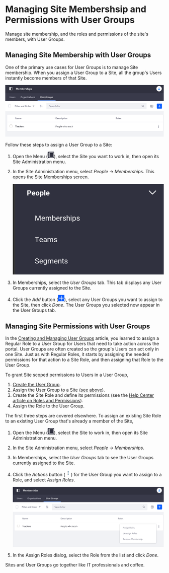 # Managing Site Membershsip and Permissions with User Groups

Manage site membership, and the roles and permissions of the site's members, with User Groups.

## Managing Site Membership with User Groups

One of the primary use cases for User Groups is to manage Site membership. When you assign a User Group to a Site, all the group's Users instantly become members of that Site.

![The User Groups tab in Memberships shows the User Groups currently assigned to the Site.](./managing-site-membership-and-permissions-with-user-groups/images/02.png)

Follow these steps to assign a User Group to a Site:

1. Open the Menu (![Menu](../../images/icon-menu.png)), select the Site you want to work in, then open its Site Administration menu. 

1. In the Site Administration menu, select *People* &rarr; *Memberships*.  This opens the Site Memberships screen. 

   ![Select Memberships from the People menu.](./managing-site-membership-and-permissions-with-user-groups/images/01.png)

1. In Memberships, select the *User Groups* tab. This tab displays any User Groups currently assigned to the Site. 

1. Click the *Add* button (![Add](../../images/icon-add.png)), select any User Groups you want to assign to the Site, then click *Done*.  The User Groups you selected now appear in the User Groups tab. 

## Managing Site Permissions with User Groups

In the [Creating and Managing User Groups](./creating-and-managing-user-groups.md) article, you learned to assign a Regular Role to a User Group for Users that need to take action across the portal. User Groups are often created so the group's Users can act only in one Site. Just as with Regular Roles, it starts by assigning the needed permissions for that action to a Site Role, and then assigning that Role to the User Group.

To grant Site scoped permissions to Users in a User Group,

1. [Create the User Group](./creating-and-managing-user-groups.md#creating-a-user-group).
1. Assign the User Group to a Site ([see above](#managing-site-membership-with-user-groups)).
1. Create the Site Role and define its permissions (see the [Help Center article on Roles and Permissions](https://help.liferay.com/hc/en-us/articles/360028819032-Roles-and-Permissions)).
1. Assign the Role to the User Group.

The first three steps are covered elsewhere. To assign an existing Site Role to an existing User Group that's already a member of the Site,

1. Open the Menu (![Menu](../../images/icon-menu.png)), select the Site to work in, then open its Site Administration menu. 

1. In the Site Administration menu, select *People* &rarr; *Memberships*.

1. In Memberships, select the *User Groups* tab to see the User Groups currently assigned to the Site. 

1. Click the *Actions* button (![Actions](../../images/icon-actions.png)) for the User Group you want to assign to a Role, and select *Assign Roles*.

   ![Select Assign Roles for the User Group.](./managing-site-membership-and-permissions-with-user-groups/images/03.png)

1. In the Assign Roles dialog, select the Role from the list and click *Done*. 

Sites and User Groups go together like IT professionals and coffee.
